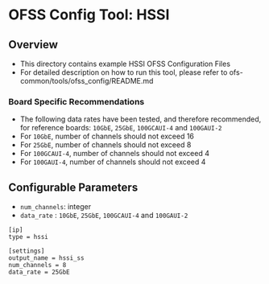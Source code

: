 # OFSS Config Tool: HSSI

## Overview
- This directory contains example HSSI OFSS Configuration Files
- For detailed description on how to run this tool, please refer to ofs-common/tools/ofss_config/README.md


### Board Specific Recommendations
- The following data rates have been tested, and therefore recommended, for reference boards: `10GbE`, `25GbE`, `100GCAUI-4` and `100GAUI-2`
- For `10GbE`, number of channels should not exceed 16
- For `25GbE`, number of channels should not exceed 8
- For `100GCAUI-4`, number of channels should not exceed 4
- For `100GAUI-4`, number of channels should not exceed 4

## Configurable Parameters
- `num_channels`: integer
- `data_rate` :  `10GbE`, `25GbE`, `100GCAUI-4` and `100GAUI-2`


```
[ip]
type = hssi

[settings]
output_name = hssi_ss
num_channels = 8
data_rate = 25GbE

```


